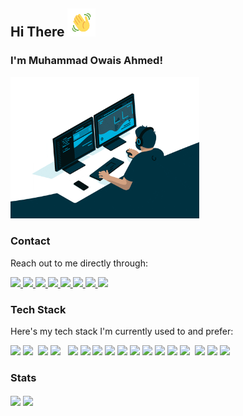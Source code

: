 

<h2> Hi There
    <img src="https://github.com/codewithowais/codewithowais/blob/master/wave.gif" 
         alt="Waving hand animated gif"
         height="45"
         width="45" />
  </h2><h3> I'm Muhammad Owais Ahmed!
</h3>
<div>
 <img src="https://github.com/codewithowais/codewithowais/blob/master/coding.gif" width="60%"  loop=infinite></div>


### Contact

Reach out to me directly through:

<a href="https://www.linkedin.com/in/codewithowais/" target="_blank">
    <img src="https://img.shields.io/badge/LinkedIn-0077B5?style=for-the-badge&logo=linkedin&logoColor=white" />
</a>

<a href="https://twitter.com/CodeWithOwais/" target="_blank">
    <img src="https://img.shields.io/badge/Twitter-1DA1F2?style=for-the-badge&logo=twitter&logoColor=white" />
</a>

<a href="https://wa.me/923169585886/" target="_blank">
    <img src="https://img.shields.io/badge/WhatsApp-25D366?style=for-the-badge&logo=whatsapp&logoColor=white" />
</a>

<a href="https://www.facebook.com/codewithowais/" target="_blank">
    <img src="https://img.shields.io/badge/Facebook-1877F2?style=for-the-badge&logo=facebook&logoColor=white" />
</a>

<a href="https://www.facebook.com/messages/t/codewithowais/" target="_blank">
    <img src="https://img.shields.io/badge/Messenger-00B2FF?style=for-the-badge&logo=messenger&logoColor=white" />
</a>

<a href="mailto:codewithowais@gmail.com" target="_blank">
    <img src="https://img.shields.io/badge/Gmail-D14836?style=for-the-badge&logo=gmail&logoColor=white" />
</a>

<a href="https://codewithowais.medium.com/" target="_blank">
    <img src="https://img.shields.io/badge/Medium-12100E?style=for-the-badge&logo=medium&logoColor=white" />
</a>

<a href="https://dev.to/codewithowais/" target="_blank">
    <img src="https://img.shields.io/badge/dev.to-0A0A0A?style=for-the-badge&logo=dev.to&logoColor=white" />
</a>

### Tech Stack

Here's my tech stack I'm currently used to and prefer:

<div>
  <img src="https://img.shields.io/badge/HTML5-E34F26?style=for-the-badge&logo=html5&logoColor=white" />
  <img src="https://img.shields.io/badge/CSS3-1572B6?style=for-the-badge&logo=css3&logoColor=white" />
  <img sec="https://img.shields.io/badge/Sass-CC6699?style=for-the-badge&logo=sass&logoColor=white" />
  <img src="https://img.shields.io/badge/Bootstrap-563D7C?style=for-the-badge&logo=bootstrap&logoColor=white" />
  <img src="https://img.shields.io/badge/JavaScript-F7DF1E?style=for-the-badge&logo=javascript&logoColor=black" />
  <img sec="https://img.shields.io/badge/jQuery-0769AD?style=for-the-badge&logo=jquery&logoColor=white" />
  <img sec="https://img.shields.io/badge/TypeScript-007ACC?style=for-the-badge&logo=typescript&logoColor=white" />
  <img src="https://img.shields.io/badge/MySQL-00000F?style=for-the-badge&logo=mysql&logoColor=white" />
  <img src="https://img.shields.io/badge/Dart-0175C2?style=for-the-badge&logo=dart&logoColor=white" />
  <img src="https://img.shields.io/badge/Flutter-02569B?style=for-the-badge&logo=flutter&logoColor=white" />
  <img src="https://img.shields.io/badge/Python-3776AB?style=for-the-badge&logo=python&logoColor=white" />
  <img src="https://img.shields.io/badge/React-20232A?style=for-the-badge&logo=react&logoColor=61DAFB" />
  <img src="https://img.shields.io/badge/Material--UI-0081CB?style=for-the-badge&logo=material-ui&logoColor=white" />
  <img src="https://img.shields.io/badge/Redux-593D88?style=for-the-badge&logo=redux&logoColor=white" />
  <img src="https://img.shields.io/badge/React_Native-20232A?style=for-the-badge&logo=react&logoColor=61DAFB" />
  <img src="https://img.shields.io/badge/Angular-DD0031?style=for-the-badge&logo=angular&logoColor=white" />
  <img src="https://img.shields.io/badge/Node.js-43853D?style=for-the-badge&logo=node.js&logoColor=white" />
  <img sec="https://img.shields.io/badge/MongoDB-4EA94B?style=for-the-badge&logo=mongodb&logoColor=white" />  
  <img src="https://img.shields.io/badge/C%23-239120?style=for-the-badge&logo=c-sharp&logoColor=white" />
  <img src="https://img.shields.io/badge/.NET-5C2D91?style=for-the-badge&logo=.net&logoColor=white" />
  <img src="https://img.shields.io/badge/Microsoft_SQL_Server-CC2927?style=for-the-badge&logo=microsoft-sql-server&logoColor=white" />
<div>
 
    
### Stats

<img align="center" src="https://github-readme-stats.vercel.app/api?username=codewithowais&theme=nord&hide=stars" />
<img align="center" src="https://github-readme-stats.vercel.app/api/top-langs/?username=codewithowais&layout=compact&theme=nord" />
